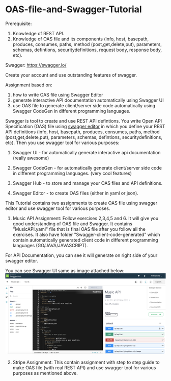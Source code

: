 # OAS-file-and-Swagger-Tutorial
Prerequisite: 
1. Knowledge of REST API.
2. Knowledge of OAS file and its components (info, host, basepath, produces, consumes, paths, method (post,get,delete,put), parameters, schemas, defintions, securitydefinitions, request body, response body, etc).

Swagger: https://swagger.io/

Create your account and use outstanding features of swagger.

Assignment based on:
  1. how to write OAS file using Swagger Editor
  2. generate interactive API documentation automatically using Swagger UI
  3. use OAS file to generate client/server side code automatically using Swagger CodeGen in different programming languages.



Swagger is tool to create and use REST API defintions. You write Open API Specification (OAS) file using [swagger editor](http://editor.swagger.io/) in which you define your REST API definitions (info, host, basepath, produces, consumes, paths, method (post,get,delete,put), parameters, schemas, defintions, securitydefinitions, etc). Then you use swagger tool for various purposes:

  1. Swagger UI - for automatically generate interactive api documentation (really awesome)

  2. Swagger CodeGen - for automatically generate client/server side code in different programming languages. (very cool features)

  3. Swagger Hub - to store and manage your OAS files and API definitions.

  4. Swagger Editor - to create OAS files (either in yaml or json).


This Tutorial contains two assignments to create OAS file using swagger editor and use swagger tool for various purposes.

1. Music API Assignment: Follow exercises 2,3,4,5 and 6. It will give you good understanding of OAS file and Swagger. It contains "MusicAPI.yaml" file that is final OAS file after you follow all the exercises. It also have folder "Swagger-client-code-generated" which contain automatically generated client code in different programming languages (GO/JAVA/JAVASCRIPT). 

  For API Documentation, you can see it will generate on right side of your swagger editor. 

  You can see Swagger UI same as image attached below:
  ![alt text](https://github.com/AVINASH793/OAS-file-and-Swagger-Tutorial/blob/master/SwaggerUI.png "Logo Title Text 1")

2. Stripe Assignment: This contain assignment with step to step guide to make OAS file (with real REST API) and use swagger tool for various purposes as mentioned above.
